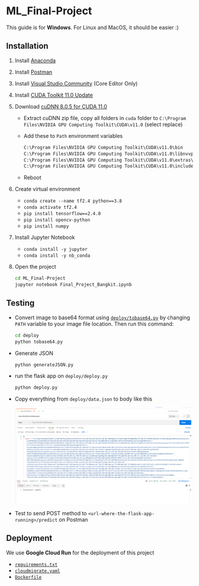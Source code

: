 # ML_Final-Project

This guide is for **Windows**. For Linux and MacOS, it should be easier :)

## Installation

1. Install [Anaconda](https://docs.anaconda.com/anaconda/install/windows/)
2. Install [Postman](https://www.postman.com/downloads/)
3. Install [Visual Studio Community](https://visualstudio.microsoft.com/downloads/) (Core Editor Only)
4. Install [CUDA Toolkit 11.0 Update](https://developer.download.nvidia.com/compute/cuda/11.0.3/network_installers/cuda_11.0.3_win10_network.exe)
5. Download [cuDNN 8.0.5 for CUDA 11.0](https://developer.nvidia.com/rdp/cudnn-archive#a-collapse805-110)

   - Extract cuDNN zip file, copy all folders in `cuda` folder to `C:\Program Files\NVIDIA GPU Computing Toolkit\CUDA\v11.0` (select replace)
   - Add these to `Path` environment variables

      ```cmd
      C:\Program Files\NVIDIA GPU Computing Toolkit\CUDA\v11.0\bin
      C:\Program Files\NVIDIA GPU Computing Toolkit\CUDA\v11.0\libnvvp
      C:\Program Files\NVIDIA GPU Computing Toolkit\CUDA\v11.0\extras\CUPTI\lib64
      C:\Program Files\NVIDIA GPU Computing Toolkit\CUDA\v11.0\include
      ```

   - Reboot

6. Create virtual environment
   - `conda create --name tf2.4 python==3.8`
   - `conda activate tf2.4`
   - `pip install tensorflow==2.4.0`
   - `pip install opencv-python`
   - `pip install numpy`

7. Install Jupyter Notebook
   - `conda install -y jupyter`
   - `conda install -y nb_conda`

8. Open the project

    ```sh
    cd ML_Final-Project
    jupyter notebook Final_Project_Bangkit.ipynb
    ```

## Testing

- Convert image to base64 format using [`deploy/tobase64.py`](deploy/tobase64.py) by changing `PATH` variable to your image file location. Then run this command:

   ```sh
   cd deploy
   python tobase64.py
   ```

- Generate JSON
  
  ```sh
  python generateJSON.py
  ```

- run the flask app on `deploy/deploy.py`
  
  ```sh
  python deploy.py
  ```

- Copy everything from `deploy/data.json` to body like this

  ![image](ssPostman.png)

- Test to send POST method to `<url-where-the-flask-app-running>/predict` on Postman

## Deployment

We use **Google Cloud Run** for the deployment of this project

- [`requirements.txt`](deploy/requirements.txt)
- [`cloudmigrate.yaml`](deploy/cloudmigrate.yaml)
- [`Dockerfile`](deploy/Dockerfile)
